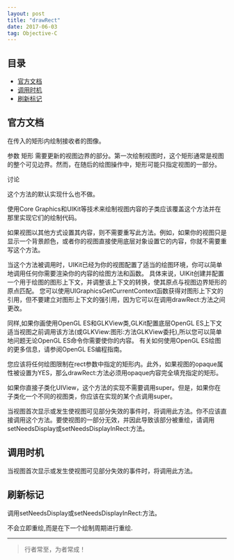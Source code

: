```yaml
---
layout: post
title: "drawRect"
date: 2017-06-03
tag: Objective-C
---
```






## 目录
* [官方文档](#content1)
* [调用时机](#content2)
* [刷新标记](#content3)



<!-- ************************************************ -->
## <a id="content1">官方文档</a>

在传入的矩形内绘制接收者的图像。


参数
矩形
需要更新的视图边界的部分。第一次绘制视图时，这个矩形通常是视图的整个可见边界。然而，在随后的绘图操作中，矩形可能只指定视图的一部分。

讨论

这个方法的默认实现什么也不做。

使用Core Graphics和UIKit等技术来绘制视图内容的子类应该覆盖这个方法并在那里实现它们的绘制代码。


如果视图以其他方式设置其内容，则不需要重写此方法。例如，如果你的视图只是显示一个背景颜色，或者你的视图直接使用底层对象设置它的内容，你就不需要重写这个方法。


当这个方法被调用时，UIKit已经为你的视图配置了适当的绘图环境，你可以简单地调用任何你需要渲染你的内容的绘图方法和函数。
具体来说，UIKit创建并配置一个用于绘图的图形上下文，并调整该上下文的转换，使其原点与视图边界矩形的原点匹配。
您可以使用UIGraphicsGetCurrentContext函数获得对图形上下文的引用，但不要建立对图形上下文的强引用，因为它可以在调用drawRect:方法之间更改。

同样,如果你画使用OpenGL ES和GLKView类,GLKit配置底层OpenGL ES上下文适当视图之前调用该方法(或GLKView:图形:方法GLKView委托),所以您可以简单地问题无论OpenGL ES命令你需要使你的内容。
有关如何使用OpenGL ES绘图的更多信息，请参阅OpenGL ES编程指南。


您应该将任何绘图限制在rect参数中指定的矩形内。此外，如果视图的opaque属性被设置为YES，那么drawRect:方法必须用opaque内容完全填充指定的矩形。

如果你直接子类化UIView，这个方法的实现不需要调用super。但是，如果你在子类化一个不同的视图类，你应该在实现的某个点调用super。

当视图首次显示或发生使视图可见部分失效的事件时，将调用此方法。你不应该直接调用这个方法。要使视图的一部分无效，并因此导致该部分被重绘，请调用setNeedsDisplay或setNeedsDisplayInRect:方法。



<!-- ************************************************ -->
## <a id="content2">调用时机</a>

当视图首次显示或发生使视图可见部分失效的事件时，将调用此方法。


<!-- ************************************************ -->
## <a id="content3">刷新标记</a>

调用setNeedsDisplay或setNeedsDisplayInRect:方法。

不会立即重绘,而是在下一个绘制周期进行重绘.


----------
>  行者常至，为者常成！


